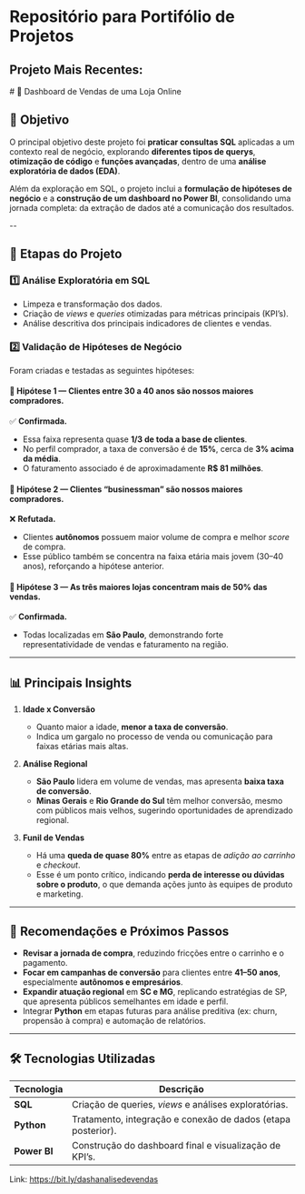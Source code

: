 <h1>Repositório para Portifólio de Projetos</h1>
<h2>Projeto Mais Recentes: </h2>
# 🧠 Dashboard de Vendas de uma Loja Online  

## 🎯 Objetivo  
O principal objetivo deste projeto foi **praticar consultas SQL** aplicadas a um contexto real de negócio, explorando **diferentes tipos de querys**, **otimização de código** e **funções avançadas**, dentro de uma **análise exploratória de dados (EDA)**.  

Além da exploração em SQL, o projeto inclui a **formulação de hipóteses de negócio** e a **construção de um dashboard no Power BI**, consolidando uma jornada completa: da extração de dados até a comunicação dos resultados.

--

## 🧩 Etapas do Projeto  

### **1️⃣ Análise Exploratória em SQL**  
- Limpeza e transformação dos dados.  
- Criação de *views* e *queries* otimizadas para métricas principais (KPI’s).  
- Análise descritiva dos principais indicadores de clientes e vendas.

### **2️⃣ Validação de Hipóteses de Negócio**  
Foram criadas e testadas as seguintes hipóteses:  

#### 🧮 Hipótese 1 — Clientes entre 30 a 40 anos são nossos maiores compradores.  
✅ **Confirmada.**  
- Essa faixa representa quase **1/3 de toda a base de clientes**.  
- No perfil comprador, a taxa de conversão é de **15%**, cerca de **3% acima da média**.  
- O faturamento associado é de aproximadamente **R$ 81 milhões**.  

#### 💼 Hipótese 2 — Clientes “businessman” são nossos maiores compradores.  
❌ **Refutada.**  
- Clientes **autônomos** possuem maior volume de compra e melhor *score* de compra.  
- Esse público também se concentra na faixa etária mais jovem (30–40 anos), reforçando a hipótese anterior.

#### 🏬 Hipótese 3 — As três maiores lojas concentram mais de 50% das vendas.  
✅ **Confirmada.**  
- Todas localizadas em **São Paulo**, demonstrando forte representatividade de vendas e faturamento na região.

---

## 📊 Principais Insights  

1. **Idade x Conversão**  
   - Quanto maior a idade, **menor a taxa de conversão**.  
   - Indica um gargalo no processo de venda ou comunicação para faixas etárias mais altas.  

2. **Análise Regional**  
   - **São Paulo** lidera em volume de vendas, mas apresenta **baixa taxa de conversão**.  
   - **Minas Gerais** e **Rio Grande do Sul** têm melhor conversão, mesmo com públicos mais velhos, sugerindo oportunidades de aprendizado regional.  

3. **Funil de Vendas**  
   - Há uma **queda de quase 80%** entre as etapas de *adição ao carrinho* e *checkout*.  
   - Esse é um ponto crítico, indicando **perda de interesse ou dúvidas sobre o produto**, o que demanda ações junto às equipes de produto e marketing.  

---

## 🚀 Recomendações e Próximos Passos  

- **Revisar a jornada de compra**, reduzindo fricções entre o carrinho e o pagamento.  
- **Focar em campanhas de conversão** para clientes entre **41–50 anos**, especialmente **autônomos e empresários**.  
- **Expandir atuação regional** em **SC e MG**, replicando estratégias de SP, que apresenta públicos semelhantes em idade e perfil.  
- Integrar **Python** em etapas futuras para análise preditiva (ex: churn, propensão à compra) e automação de relatórios.  

---

## 🛠️ Tecnologias Utilizadas  

| Tecnologia | Descrição |
|-------------|------------|
| **SQL** | Criação de queries, *views* e análises exploratórias. |
| **Python** | Tratamento, integração e conexão de dados (etapa posterior). |
| **Power BI** | Construção do dashboard final e visualização de KPI’s. |


Link:
https://bit.ly/dashanalisedevendas


